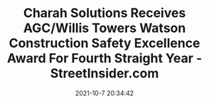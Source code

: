---
"title": "Charah Solutions Receives AGC/Willis Towers Watson Construction Safety Excellence Award For Fourth Straight Year - StreetInsider.com"
"date": "2021-10-7 20:34:42"
"feed_name": "GOOGLENEWSCONSTRUCTION"
"feed_website": "https://news.google.com/search?q=construction%2Bincident&hl=en-US&gl=US&ceid=US:en"
"feed_rss": "https://news.google.com/rss/search?q=construction%2Bincident&hl=en-US&gl=US&ceid=US:en"
"link": "https://www.streetinsider.com/Accesswire/Charah+Solutions+Receives+AGCWillis+Towers+Watson+Construction+Safety+Excellence+Award+For+Fourth+Straight+Year/19038670.html"
"source": "{'href': 'https://www.streetinsider.com', 'title': 'StreetInsider.com'}"
"file": "_posts/2021-1-1-a51c1a942a73a2280611aac1bb629072ffe283d8.md"
"accident": "0"
"drilling": "0"
"dead": "0"
"injured": "0"
"arrested": "0"
"place": "unknown place"
"where": "unknown site"
"causes": "unknown"
"place_uri": "unknown place"
---
